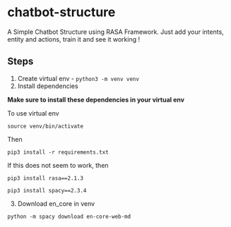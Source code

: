 # chatbot-structure

A Simple Chatbot Structure using RASA Framework. Just add your intents, entity and actions, train it and see it working !

## Steps

1. Create virtual env - `python3 -m venv venv`
2. Install dependencies

**Make sure to install these dependencies in your virtual env**

To use virtual env

`source venv/bin/activate`

Then

`pip3 install -r requirements.txt`

If this does not seem to work, then

`pip3 install rasa==2.1.3`

`pip3 install spacy==2.3.4`

3. Download en_core in venv

`python -m spacy download en-core-web-md`
